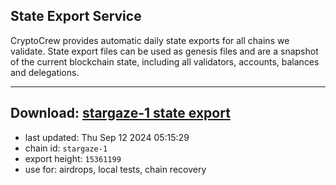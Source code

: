 ## State Export Service
CryptoCrew provides automatic daily state exports for all chains we validate. State export files can be used as genesis files and are a snapshot of the current blockchain state, including all validators, accounts, balances and delegations.

---
**Download: [stargaze-1 state export](https://dl-eu2.ccvalidators.com/SERVICE/stargaze/stargaze-1_export_15361199.json)**
---

- last updated: Thu Sep 12 2024 05:15:29
- chain id: `stargaze-1`
- export height: `15361199`
- use for: airdrops, local tests, chain recovery
